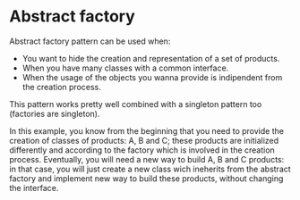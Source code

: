 # Abstract factory

Abstract factory pattern can be used when:

- You want to hide the creation and representation of a set of products.
- When you have many classes with a common interface.
- When the usage of the objects you wanna provide is indipendent from the creation process.

This pattern works pretty well combined with a singleton pattern too (factories are singleton).

In this example, you know from the beginning that you need to provide the creation of classes of products: A, B and C; these products are initialized differently and according to the factory which is involved in the creation process.
Eventually, you will need a new way to build A, B and C products: in that case, you will just create a new class wich ineherits from the abstract factory and implement new way to build these products, without changing the interface.
